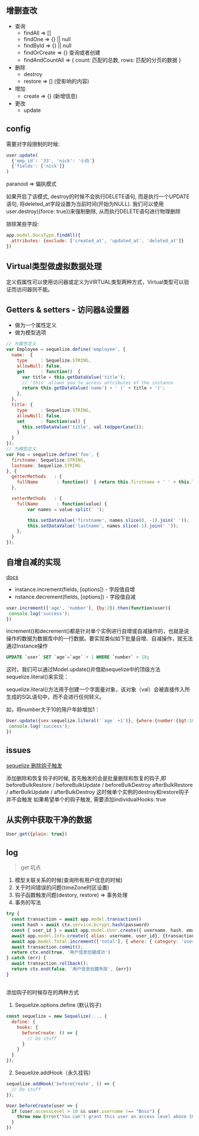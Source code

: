## 增删查改

- 查询
  - findAll => []
  - findOne => {} || null
  - findById => {} || null
  - findOrCreate => {} 查询或者创建
  - findAndCountAll => { count: 匹配的总数, rows: 匹配的分页的数据 } 
- 删除
  - destroy
  - restore => [] (受影响的内容)
- 增加
  - create => {} (新增信息)
- 更改
  - update

## config

需要对字段限制的时候: 
```js
user.update(
  {'emp_id': '33', 'nick': '小白'}
  {'fields': ['nick']}
)
```

paranoid => 偏执模式

如果开启了该模式, destroy的时候不会执行DELETE语句, 而是执行一个UPDATE语句, 将deleted_at字段设置为当前时间(开始为NULL). 我们可以使用user.destroy({force: true})来强制删除, 从而执行DELETE语句进行物理删除

排除某些字段:

```js
app.model.DocsType.findAll({
  attributes: {exclude: ['created_at', 'updated_at', 'deleted_at']}
})
```

## Virtual类型做虚拟数据处理

定义假属性可以使用访问器或定义为VIRTUAL类型两种方式，Virtual类型可以验证而访问器则不能。

## Getters & setters - 访问器&设置器

* 做为一个属性定义
* 做为模型选项

```js
// 为属性定义
var Employee = sequelize.define('employee', {
  name:  {
    type     : Sequelize.STRING,
    allowNull: false,
    get      : function()  {
      var title = this.getDataValue('title');
      // 'this' allows you to access attributes of the instance
      return this.getDataValue('name') + ' (' + title + ')';
    },
  },
  title: {
    type     : Sequelize.STRING,
    allowNull: false,
    set      : function(val) {
      this.setDataValue('title', val.toUpperCase());
    }
  }
});
// 为模型定义
var Foo = sequelize.define('foo', {
  firstname: Sequelize.STRING,
  lastname: Sequelize.STRING
}, {
  getterMethods   : {
    fullName       : function()  { return this.firstname + ' ' + this.lastname }
  },

  setterMethods   : {
    fullName       : function(value) {
        var names = value.split(' ');

        this.setDataValue('firstname', names.slice(0, -1).join(' '));
        this.setDataValue('lastname', names.slice(-1).join(' '));
    },
  }
});
```

## 自增自减的实现

[docs](https://itbilu.com/nodejs/npm/N1pPjUdMf.html)

* instance.increment(fields, [options]) - 字段值自增
* nstance.decrement(fields, [options]) - 字段值自减

```js
user.increment(['age', 'number'], {by:2}).then(function(user){
 console.log('success');
})
```

increment()和decrement()都是针对单个实例进行自增或自减操作的，也就是说操作的数据为数据库中的一行数据。要实现类似如下批量自增、自减操作，就无法通过Instance操作

```sql
UPDATE `user` SET `age`=`age` + 1 WHERE `number` > 10;
```

这时，我们可以通过Model.update()并借助sequelize中的顶级方法sequelize.literal()来实现：

sequelize.literal()方法用于创建一个字面量对象，该对象（val）会被直接传入所生成的SQL语句中，而不会进行任何转义。

如，将number大于10的用户年龄增加1：

```js
User.update({sex:sequelize.literal('`age` +1')}, {where:{number:{$gt:10}}}).then(function(user){
 console.log('success');
})
```

## issues

[sequelize 删除钩子触发](https://github.com/sequelize/sequelize/issues/2547)

添加删除和恢复钩子的时候, 首先触发的会是批量删除和恢复的钩子,即 
beforeBulkRestore / beforeBulkUpdate / beforeBulkDestroy
afterBulkRestore / afterBulkUpdate / afterBulkDestroy
这时候单个实例的destroy和restore钩子并不会触发
如果希望单个的钩子触发, 需要添加individualHooks: true

## 从实例中获取干净的数据

```js
User.get({plain: true})
```

## log

> get 坑点

1. 模型关联关系的时候(查询所有用户信息的时候)
2. 关于时间错误的问题(timeZone时区设置)
3. 钩子函数触发问题(destory, restore) => 事务处理
4. 事务的写法
```js
try {
  const transaction = await app.model.transaction()
  const hash = await ctx.service.bcrypt.hash(password)
  const { user_id } = await app.model.User.create({ username, hash, email }, {transaction})
  await app.model.Info.create({ alias: username, user_id}, {transaction})
  await app.model.Total.increment(['total'], { where: { category: 'user' }, transaction})
  await transaction.commit();
  return ctx.end(true, '用户信息创建成功')
} catch (err) {
  await transaction.rollback();
  return ctx.end(false, '用户信息创建失败', {err})
}
```

## 

添加钩子的时候存在的两种方式

1. Sequelize.options.define (默认钩子)
```js
const sequelize = new Sequelize(..., {
  define: {
    hooks: {
      beforeCreate: () => {
        // Do stuff
      }
    }
  }
});
```

2. Sequelize.addHook（永久挂钩）
```js
sequelize.addHook('beforeCreate', () => {
  // Do stuff
});

User.beforeCreate(user => {
  if (user.accessLevel > 10 && user.username !== "Boss") {
    throw new Error("You can't grant this user an access level above 10!")
  }
})
```